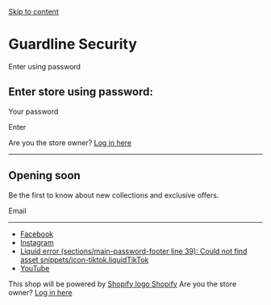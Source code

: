 [Skip to content](#MainContent)

Guardline Security
==================

Enter using password

Enter store using password:
---------------------------

 Your password

Enter

Are you the store owner? [Log in here](https://www.guardlinesecurity.com/admin)

* * *

 

Opening soon
------------

Be the first to know about new collections and exclusive offers.

 

 Email

* * *

* [Facebook](https://www.facebook.com/guardline)
* [Instagram](https://www.instagram.com/guardlinesecurity/)
* [Liquid error (sections/main-password-footer line 39): Could not find asset snippets/icon-tiktok.liquidTikTok](https://tiktok.com/shopify)
* [YouTube](https://www.youtube.com/Guardline)

This shop will be powered by [Shopify logo Shopify](https://www.shopify.com/ "Create your own online store with Shopify") Are you the store owner? [Log in here](https://www.guardlinesecurity.com/admin)